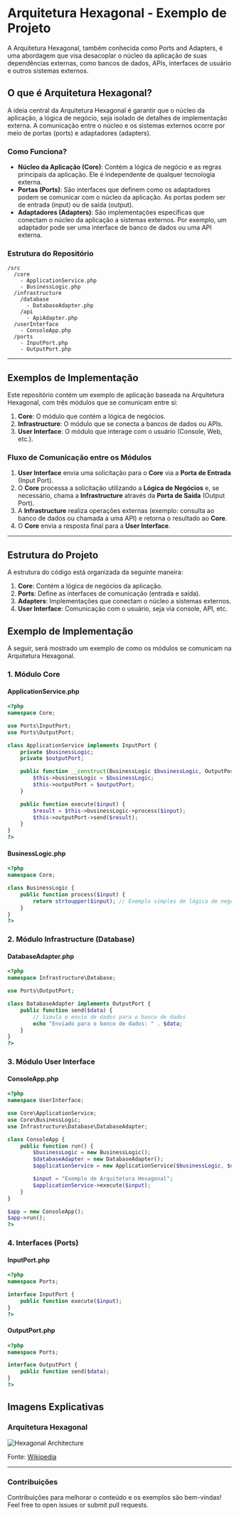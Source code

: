 
# Arquitetura Hexagonal - Exemplo de Projeto

A Arquitetura Hexagonal, também conhecida como Ports and Adapters, é uma abordagem que visa desacoplar o núcleo da aplicação de suas dependências externas, como bancos de dados, APIs, interfaces de usuário e outros sistemas externos.

## O que é Arquitetura Hexagonal?

A ideia central da Arquitetura Hexagonal é garantir que o núcleo da aplicação, a lógica de negócio, seja isolado de detalhes de implementação externa. A comunicação entre o núcleo e os sistemas externos ocorre por meio de portas (ports) e adaptadores (adapters).

### Como Funciona?

- **Núcleo da Aplicação (Core)**: Contém a lógica de negócio e as regras principais da aplicação. Ele é independente de qualquer tecnologia externa.
- **Portas (Ports)**: São interfaces que definem como os adaptadores podem se comunicar com o núcleo da aplicação. As portas podem ser de entrada (input) ou de saída (output).
- **Adaptadores (Adapters)**: São implementações específicas que conectam o núcleo da aplicação a sistemas externos. Por exemplo, um adaptador pode ser uma interface de banco de dados ou uma API externa.

### Estrutura do Repositório

```
/src
  /core
    - ApplicationService.php
    - BusinessLogic.php
  /infrastructure
    /database
      - DatabaseAdapter.php
    /api
      - ApiAdapter.php
  /userInterface
    - ConsoleApp.php
  /ports
    - InputPort.php
    - OutputPort.php
```

---

## Exemplos de Implementação

Este repositório contém um exemplo de aplicação baseada na Arquitetura Hexagonal, com três módulos que se comunicam entre si:

1. **Core**: O módulo que contém a lógica de negócios.
2. **Infrastructure**: O módulo que se conecta a bancos de dados ou APIs.
3. **User Interface**: O módulo que interage com o usuário (Console, Web, etc.).

### Fluxo de Comunicação entre os Módulos

1. **User Interface** envia uma solicitação para o **Core** via a **Porta de Entrada** (Input Port).
2. O **Core** processa a solicitação utilizando a **Lógica de Negócios** e, se necessário, chama a **Infrastructure** através da **Porta de Saída** (Output Port).
3. A **Infrastructure** realiza operações externas (exemplo: consulta ao banco de dados ou chamada a uma API) e retorna o resultado ao **Core**.
4. O **Core** envia a resposta final para a **User Interface**.

---

## Estrutura do Projeto

A estrutura do código está organizada da seguinte maneira:

1. **Core**: Contém a lógica de negócios da aplicação.
2. **Ports**: Define as interfaces de comunicação (entrada e saída).
3. **Adapters**: Implementações que conectam o núcleo a sistemas externos.
4. **User Interface**: Comunicação com o usuário, seja via console, API, etc.

## Exemplo de Implementação

A seguir, será mostrado um exemplo de como os módulos se comunicam na Arquitetura Hexagonal.

### 1. **Módulo Core**

#### ApplicationService.php
```php
<?php
namespace Core;

use Ports\InputPort;
use Ports\OutputPort;

class ApplicationService implements InputPort {
    private $businessLogic;
    private $outputPort;

    public function __construct(BusinessLogic $businessLogic, OutputPort $outputPort) {
        $this->businessLogic = $businessLogic;
        $this->outputPort = $outputPort;
    }

    public function execute($input) {
        $result = $this->businessLogic->process($input);
        $this->outputPort->send($result);
    }
}
?>
```

#### BusinessLogic.php
```php
<?php
namespace Core;

class BusinessLogic {
    public function process($input) {
        return strtoupper($input); // Exemplo simples de lógica de negócios
    }
}
?>
```

### 2. **Módulo Infrastructure (Database)**

#### DatabaseAdapter.php
```php
<?php
namespace Infrastructure\Database;

use Ports\OutputPort;

class DatabaseAdapter implements OutputPort {
    public function send($data) {
        // Simula o envio de dados para o banco de dados
        echo "Enviado para o banco de dados: " . $data;
    }
}
?>
```

### 3. **Módulo User Interface**

#### ConsoleApp.php
```php
<?php
namespace UserInterface;

use Core\ApplicationService;
use Core\BusinessLogic;
use Infrastructure\Database\DatabaseAdapter;

class ConsoleApp {
    public function run() {
        $businessLogic = new BusinessLogic();
        $databaseAdapter = new DatabaseAdapter();
        $applicationService = new ApplicationService($businessLogic, $databaseAdapter);

        $input = "Exemplo de Arquitetura Hexagonal";
        $applicationService->execute($input);
    }
}

$app = new ConsoleApp();
$app->run();
?>
```

### 4. **Interfaces (Ports)**

#### InputPort.php
```php
<?php
namespace Ports;

interface InputPort {
    public function execute($input);
}
?>
```

#### OutputPort.php
```php
<?php
namespace Ports;

interface OutputPort {
    public function send($data);
}
?>
```

## Imagens Explicativas

### Arquitetura Hexagonal

![Hexagonal Architecture](https://upload.wikimedia.org/wikipedia/commons/thumb/c/cd/Hexagonal_Architecture.svg/800px-Hexagonal_Architecture.svg.png)

Fonte: [Wikipedia](https://en.wikipedia.org/wiki/Hexagonal_architecture)

---

### Contribuições

Contribuições para melhorar o conteúdo e os exemplos são bem-vindas! Feel free to open issues or submit pull requests.

